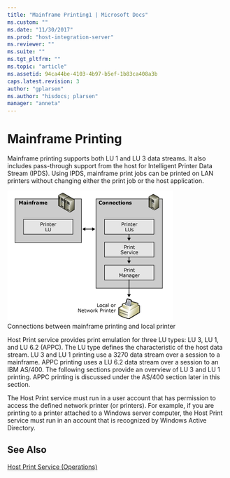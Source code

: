 ```yaml
---
title: "Mainframe Printing1 | Microsoft Docs"
ms.custom: ""
ms.date: "11/30/2017"
ms.prod: "host-integration-server"
ms.reviewer: ""
ms.suite: ""
ms.tgt_pltfrm: ""
ms.topic: "article"
ms.assetid: 94ca44be-4103-4b97-b5ef-1b83ca408a3b
caps.latest.revision: 3
author: "gplarsen"
ms.author: "hisdocs; plarsen"
manager: "anneta"
---
```

# Mainframe Printing
Mainframe printing supports both LU 1 and LU 3 data streams. It also includes pass-through support from the host for Intelligent Printer Data Stream (IPDS). Using IPDS, mainframe print jobs can be printed on LAN printers without changing either the print job or the host application.  
  
 ![](../core/media/prn01.gif "prn01")  
Connections between mainframe printing and local printer  
  
 Host Print service provides print emulation for three LU types: LU 3, LU 1, and LU 6.2 (APPC). The LU type defines the characteristic of the host data stream. LU 3 and LU 1 printing use a 3270 data stream over a session to a mainframe. APPC printing uses a LU 6.2 data stream over a session to an IBM AS/400. The following sections provide an overview of LU 3 and LU 1 printing. APPC printing is discussed under the AS/400 section later in this section.  
  
 The Host Print service must run in a user account that has permission to access the defined network printer (or printers). For example, if you are printing to a printer attached to a Windows server computer, the Host Print service must run in an account that is recognized by Windows Active Directory.  
  
## See Also  
 [Host Print Service (Operations)](../core/host-print-service-operations-2.md)